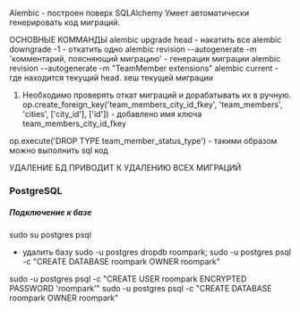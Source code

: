 Alembic - построен поверх SQLAlchemy
Умеет автоматически генерировать код миграций.

ОСНОВНЫЕ КОММАНДЫ
alembic upgrade head - накатить все
alembic downgrade -1 - откатить одно
alembic revision --autogenerate -m 'комментарий, поясняющий миграцию' - генерация миграции
alembic revision --autogenerate -m "TeamMember extensions"
alembic current - где находится текущий head. хеш текущей миграции

1. Необходимо проверять откат миграций и дорабатывать их в ручную.
op.create_foreign_key('team_members_city_id_fkey', 'team_members', 'cities', ['city_id'], ['id']) - добавлено имя ключа team_members_city_id_fkey
   
op.execute('DROP TYPE team_member_status_type') - такими образом можно выполнить sql код 

УДАЛЕНИЕ БД ПРИВОДИТ К УДАЛЕНИЮ ВСЕХ МИГРАЦИЙ

### PostgreSQL

##### Подключение к базе
sudo su postgres
psql


 - удалить базу
sudo -u postgres dropdb roompark;
sudo -u postgres psql -c "CREATE DATABASE roompark OWNER roompark"

sudo -u postgres psql -c "CREATE USER roompark ENCRYPTED PASSWORD 'roompark'"
sudo -u postgres psql -c "CREATE DATABASE roompark OWNER roompark"

